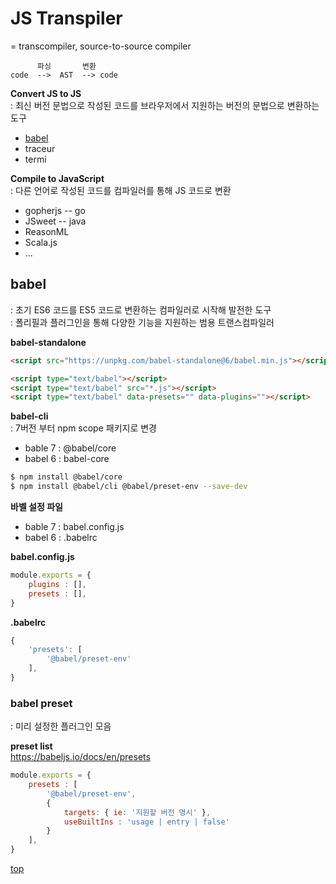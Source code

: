 # JS Transpiler
= transcompiler, source-to-source compiler

```
      파싱       변환    
code  -->  AST  --> code
```


**Convert JS to JS**  
: 최신 버전 문법으로 작성된 코드를 브라우저에서 지원하는 버전의 문법으로 변환하는 도구    

- [babel](#babel)
- traceur
- termi


**Compile to JavaScript**  
: 다른 언어로 작성된 코드를 컴파일러를 통해 JS 코드로 변환

- gopherjs -- go
- JSweet -- java
- ReasonML
- Scala.js
- ...



## babel
: 초기 ES6 코드를 ES5 코드로 변환하는 컴파일러로 시작해 발전한 도구  
: 폴리필과 플러그인을 통해 다양한 기능을 지원하는 범용 트랜스컴파일러   


**babel-standalone**

```html
<script src="https://unpkg.com/babel-standalone@6/babel.min.js"></script>

<script type="text/babel"></script>
<script type="text/babel" src="*.js"></script>
<script type="text/babel" data-presets="" data-plugins=""></script>
```


**babel-cli**   
: 7버전 부터 npm scope 패키지로 변경    

- bable 7 : @babel/core
- babel 6 : babel-core


```bash
$ npm install @babel/core
$ npm install @babel/cli @babel/preset-env --save-dev
```


**바벨 설정 파일**  

- bable 7 : babel.config.js
- babel 6 : .babelrc


**babel.config.js**
```js
module.exports = {
    plugins : [],
    presets : [],
}
```

**.babelrc**
```js
{
    'presets': [
        '@babel/preset-env'
    ],
}
```



### babel preset
: 미리 설정한 플러그인 모음  

**preset list**  
https://babeljs.io/docs/en/presets


```js
module.exports = {
    presets : [
        '@babel/preset-env',
        {
            targets: { ie: '지원할 버전 명시' },
            useBuiltIns : 'usage | entry | false'
        }
    ],
}
```



[top](#)
